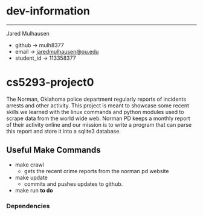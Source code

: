 # dev-information
-----------------
Jared Mulhausen

- github        ->      mulh8377
- email         ->      jaredmulhausen@ou.edu
- student_id    ->      113358377

# cs5293-project0
The Norman, Oklahoma police department regularly reports of incidents arrests and other activity. This project is meant to
showcase some recent skills we learned with the linux commands and python modules used to scrape data from the world wide web.
Norman PD keeps a monthly report of their activity online and our mission is to write a program that can parse this report 
and store it into a sqlite3 database.

## Useful Make Commands

- make crawl
    - gets the recent crime reports from the norman pd website
- make update
    - commits and pushes updates to github.
- make run **to do**

### Dependencies 
